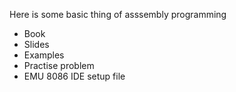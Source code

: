 Here is some basic thing of asssembly programming

* Book
* Slides
* Examples
* Practise problem
* EMU 8086 IDE setup file
